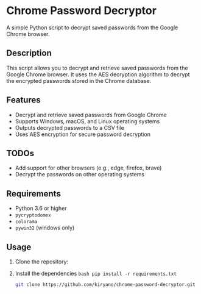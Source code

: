 # Chrome Password Decryptor

A simple Python script to decrypt saved passwords from the Google Chrome browser.

## Description

This script allows you to decrypt and retrieve saved passwords from the Google Chrome browser. It uses the AES decryption algorithm to decrypt the encrypted passwords stored in the Chrome database.

## Features

- Decrypt and retrieve saved passwords from Google Chrome
- Supports Windows, macOS, and Linux operating systems
- Outputs decrypted passwords to a CSV file
- Uses AES encryption for secure password decryption

## TODOs
- Add support for other browsers (e.g., edge, firefox, brave)
- Decrypt the passwords on other operating systems

## Requirements

- Python 3.6 or higher
- `pycryptodomex`
- `colorama`
- `pywin32` (windows only)

## Usage

1. Clone the repository:
2. Install the dependencies ```bash pip install -r requirements.txt```

   ```bash
   git clone https://github.com/kiryano/chrome-password-decryptor.git
